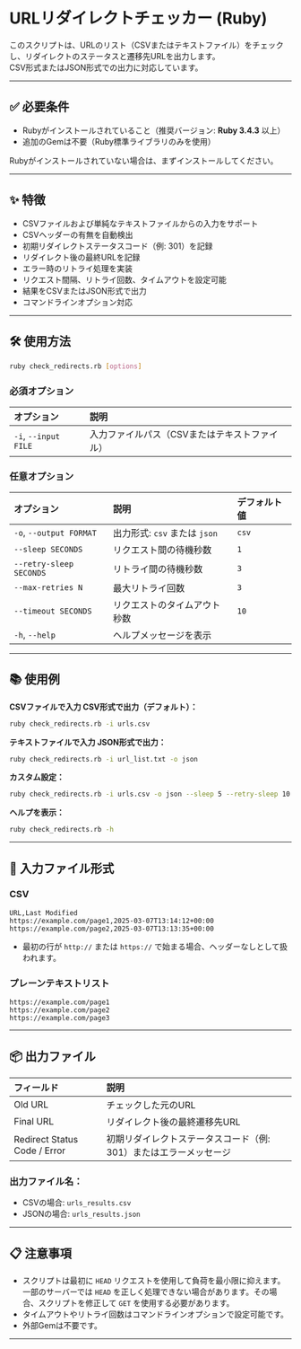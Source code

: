 # URLリダイレクトチェッカー (Ruby)

このスクリプトは、URLのリスト（CSVまたはテキストファイル）をチェックし、リダイレクトのステータスと遷移先URLを出力します。  
CSV形式またはJSON形式での出力に対応しています。

---

## ✅ 必要条件

- Rubyがインストールされていること（推奨バージョン: **Ruby 3.4.3** 以上）
- 追加のGemは不要（Ruby標準ライブラリのみを使用）

Rubyがインストールされていない場合は、まずインストールしてください。

---

## ✨ 特徴
- CSVファイルおよび単純なテキストファイルからの入力をサポート
- CSVヘッダーの有無を自動検出
- 初期リダイレクトステータスコード（例: 301）を記録
- リダイレクト後の最終URLを記録
- エラー時のリトライ処理を実装
- リクエスト間隔、リトライ回数、タイムアウトを設定可能
- 結果をCSVまたはJSON形式で出力
- コマンドラインオプション対応

---

## 🛠 使用方法

```bash
ruby check_redirects.rb [options]
```

### 必須オプション
| オプション                | 説明                       |
|:---------------------|:-------------------------|
| `-i`, `--input FILE` | 入力ファイルパス（CSVまたはテキストファイル） |

### 任意オプション
| オプション                   | 説明                     | デフォルト値 |
|:------------------------|:-----------------------|:-------|
| `-o`, `--output FORMAT` | 出力形式: `csv` または `json` | `csv`  |
| `--sleep SECONDS`       | リクエスト間の待機秒数            | `1`    |
| `--retry-sleep SECONDS` | リトライ間の待機秒数             | `3`    |
| `--max-retries N`       | 最大リトライ回数               | `3`    |
| `--timeout SECONDS`     | リクエストのタイムアウト秒数         | `10`   |
| `-h`, `--help`          | ヘルプメッセージを表示            |        |

---

## 📚 使用例

**CSVファイルで入力 CSV形式で出力（デフォルト）：**
```bash
ruby check_redirects.rb -i urls.csv
```

**テキストファイルで入力 JSON形式で出力：**
```bash
ruby check_redirects.rb -i url_list.txt -o json
```

**カスタム設定：**
```bash
ruby check_redirects.rb -i urls.csv -o json --sleep 5 --retry-sleep 10 --max-retries 5 --timeout 20
```

**ヘルプを表示：**
```bash
ruby check_redirects.rb -h
```

---

## 📂 入力ファイル形式

### CSV

```csv
URL,Last Modified
https://example.com/page1,2025-03-07T13:14:12+00:00
https://example.com/page2,2025-03-07T13:13:35+00:00
```
- 最初の行が `http://` または `https://` で始まる場合、ヘッダーなしとして扱われます。

### プレーンテキストリスト

```text
https://example.com/page1
https://example.com/page2
https://example.com/page3
```

---

## 📦 出力ファイル

| フィールド                        | 説明                                  |
|:-----------------------------|:------------------------------------|
| Old URL                      | チェックした元のURL                         |
| Final URL                    | リダイレクト後の最終遷移先URL                    |
| Redirect Status Code / Error | 初期リダイレクトステータスコード（例: 301）またはエラーメッセージ |

### 出力ファイル名：
- CSVの場合: `urls_results.csv`
- JSONの場合: `urls_results.json`

---

## 📋 注意事項
- スクリプトは最初に `HEAD` リクエストを使用して負荷を最小限に抑えます。一部のサーバーでは `HEAD` を正しく処理できない場合があります。その場合、スクリプトを修正して `GET` を使用する必要があります。
- タイムアウトやリトライ回数はコマンドラインオプションで設定可能です。
- 外部Gemは不要です。

---

